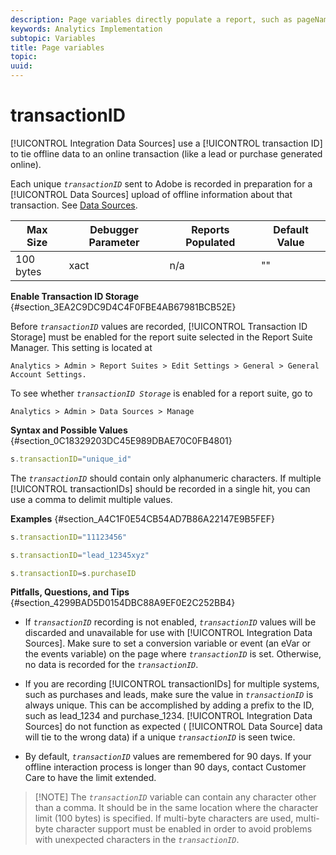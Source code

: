```yaml
---
description: Page variables directly populate a report, such as pageName, List Props, List Variables, and so on.
keywords: Analytics Implementation
subtopic: Variables
title: Page variables
topic:
uuid:
---
```


# transactionID

[!UICONTROL Integration Data Sources] use a [!UICONTROL transaction ID] to tie offline data to an online transaction (like a lead or purchase generated online).


<!-- 

transactionID.xml

 -->

Each unique *`transactionID`* sent to Adobe is recorded in preparation for a [!UICONTROL Data Sources] upload of offline information about that transaction. See [Data Sources](https://marketing.adobe.com/resources/help/en_US/sc/datasources/).

|  Max Size  | Debugger Parameter  | Reports Populated  | Default Value  |
|---|---|---|---|
|  100 bytes  | xact  | n/a  | ""  |

**Enable Transaction ID Storage** {#section_3EA2C9DC9D4C4F0FBE4AB67981BCB52E}

Before *`transactionID`* values are recorded, [!UICONTROL Transaction ID Storage] must be enabled for the report suite selected in the Report Suite Manager. This setting is located at 

```
Analytics > Admin > Report Suites > Edit Settings > General > General Account Settings.
```

To see whether *`transactionID Storage`* is enabled for a report suite, go to

```
Analytics > Admin > Data Sources > Manage
```

**Syntax and Possible Values** {#section_0C18329203DC45E989DBAE70C0FB4801}

```js
s.transactionID="unique_id"
```

The *`transactionID`* should contain only alphanumeric characters. If multiple [!UICONTROL transactionIDs] should be recorded in a single hit, you can use a comma to delimit multiple values.

**Examples** {#section_A4C1F0E54CB54AD7B86A22147E9B5FEF}

```js
s.transactionID="11123456"
```

```js
s.transactionID="lead_12345xyz"
```

```js
s.transactionID=s.purchaseID
```

**Pitfalls, Questions, and Tips** {#section_4299BAD5D0154DBC88A9EF0E2C252BB4}

* If *`transactionID`* recording is not enabled, *`transactionID`* values will be discarded and unavailable for use with [!UICONTROL Integration Data Sources]. Make sure to set a conversion variable or event (an eVar or the events variable) on the page where *`transactionID`* is set. Otherwise, no data is recorded for the *`transactionID`*.

* If you are recording [!UICONTROL transactionIDs] for multiple systems, such as purchases and leads, make sure the value in *`transactionID`* is always unique. This can be accomplished by adding a prefix to the ID, such as lead_1234 and purchase_1234. [!UICONTROL Integration Data Sources] do not function as expected ( [!UICONTROL Data Source] data will tie to the wrong data) if a unique *`transactionID`* is seen twice.

* By default, *`transactionID`* values are remembered for 90 days. If your offline interaction process is longer than 90 days, contact Customer Care to have the limit extended.

> [!NOTE] The *`transactionID`* variable can contain any character other than a comma. It should be in the same location where the character limit (100 bytes) is specified. If multi-byte characters are used, multi-byte character support must be enabled in order to avoid problems with unexpected characters in the *`transactionID`*.
